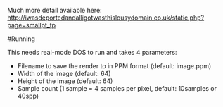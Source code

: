 Much more detail available here: http://iwasdeportedandalligotwasthislousydomain.co.uk/static.php?page=smallpt_tp

#Running

This needs real-mode DOS to run and takes 4 parameters:
* Filename to save the render to in PPM format (default: image.ppm)
* Width of the image (default: 64)
* Height of the image (default: 64)
* Sample count (1 sample = 4 samples per pixel, default: 10samples or 40spp)
